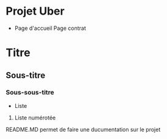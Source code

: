 # Projet Uber

- Page d'accueil
  Page contrat


# Titre
## Sous-titre
### Sous-sous-titre
- Liste
1. Liste numérotée


README.MD permet de faire une ducumentation sur le projet

